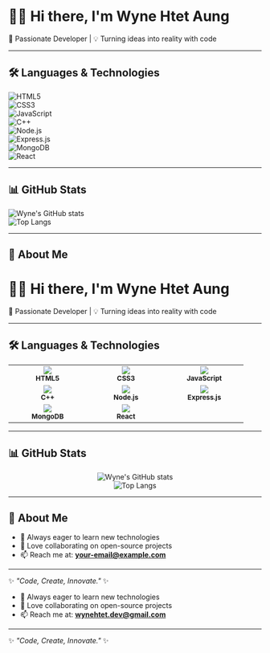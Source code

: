 # 👨‍💻 Hi there, I'm Wyne Htet Aung  

🚀 Passionate Developer | 💡 Turning ideas into reality with code  

---

## 🛠️ Languages & Technologies  

![HTML5](https://img.shields.io/badge/HTML5-E34F26?style=for-the-badge&logo=html5&logoColor=white)  
![CSS3](https://img.shields.io/badge/CSS3-1572B6?style=for-the-badge&logo=css3&logoColor=white)  
![JavaScript](https://img.shields.io/badge/JavaScript-323330?style=for-the-badge&logo=javascript&logoColor=F7DF1E)  
![C++](https://img.shields.io/badge/C++-00599C?style=for-the-badge&logo=c%2B%2B&logoColor=white)  
![Node.js](https://img.shields.io/badge/Node.js-43853D?style=for-the-badge&logo=node.js&logoColor=white)  
![Express.js](https://img.shields.io/badge/Express.js-000000?style=for-the-badge&logo=express&logoColor=white)  
![MongoDB](https://img.shields.io/badge/MongoDB-4EA94B?style=for-the-badge&logo=mongodb&logoColor=white)  
![React](https://img.shields.io/badge/React-20232A?style=for-the-badge&logo=react&logoColor=61DAFB)  

---

## 📊 GitHub Stats  

![Wyne's GitHub stats](https://github-readme-stats.vercel.app/api?username=wynehtetaung&show_icons=true&theme=radical)  
![Top Langs](https://github-readme-stats.vercel.app/api/top-langs/?username=wynehtetaung&layout=compact&theme=radical)  

---

## 🌟 About Me  


# 👨‍💻 Hi there, I'm Wyne Htet Aung  

🚀 Passionate Developer | 💡 Turning ideas into reality with code  

---

## 🛠️ Languages & Technologies  

<div align="center">

<table>
  <tr>
    <td align="center" width="140">
      <img src="https://img.shields.io/badge/HTML5-E34F26?style=for-the-badge&logo=html5&logoColor=white" /><br/>
      <sub><b>HTML5</b></sub>
    </td>
    <td align="center" width="140">
      <img src="https://img.shields.io/badge/CSS3-1572B6?style=for-the-badge&logo=css3&logoColor=white" /><br/>
      <sub><b>CSS3</b></sub>
    </td>
    <td align="center" width="140">
      <img src="https://img.shields.io/badge/JavaScript-F7DF1E?style=for-the-badge&logo=javascript&logoColor=black" /><br/>
      <sub><b>JavaScript</b></sub>
    </td>
  </tr>
  <tr>
    <td align="center" width="140">
      <img src="https://img.shields.io/badge/C++-00599C?style=for-the-badge&logo=c%2B%2B&logoColor=white" /><br/>
      <sub><b>C++</b></sub>
    </td>
    <td align="center" width="140">
      <img src="https://img.shields.io/badge/Node.js-43853D?style=for-the-badge&logo=node.js&logoColor=white" /><br/>
      <sub><b>Node.js</b></sub>
    </td>
    <td align="center" width="140">
      <img src="https://img.shields.io/badge/Express.js-000000?style=for-the-badge&logo=express&logoColor=white" /><br/>
      <sub><b>Express.js</b></sub>
    </td>
  </tr>
  <tr>
    <td align="center" width="140">
      <img src="https://img.shields.io/badge/MongoDB-4EA94B?style=for-the-badge&logo=mongodb&logoColor=white" /><br/>
      <sub><b>MongoDB</b></sub>
    </td>
    <td align="center" width="140">
      <img src="https://img.shields.io/badge/React-20232A?style=for-the-badge&logo=react&logoColor=61DAFB" /><br/>
      <sub><b>React</b></sub>
    </td>
  </tr>
</table>

</div>

---

## 📊 GitHub Stats  

<div align="center">

![Wyne's GitHub stats](https://github-readme-stats.vercel.app/api?username=wynehtetaung&show_icons=true&theme=radical)  
![Top Langs](https://github-readme-stats.vercel.app/api/top-langs/?username=wynehtetaung&layout=compact&theme=radical)

</div>

---

## 🌟 About Me  

- 🎯 Always eager to learn new technologies  
- 🤝 Love collaborating on open-source projects  
- 📫 Reach me at: **your-email@example.com**  

---

✨ _"Code, Create, Innovate."_ ✨

- 🎯 Always eager to learn new technologies  
- 🤝 Love collaborating on open-source projects  
- 📫 Reach me at: **wynehtet.dev@gmail.com**  

---

✨ _"Code, Create, Innovate."_ ✨
